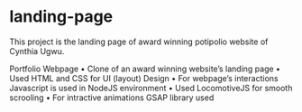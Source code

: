 # landing-page
This project is the landing page of award winning potipolio website of Cynthia Ugwu.

Portfolio Webpage 
•	Clone of an award winning website’s landing page
•	Used HTML and CSS for UI (layout) Design
•	For webpage’s interactions Javascript is used in NodeJS environment
•	Used LocomotiveJS for smooth scrooling
•	For intractive animations GSAP library used

